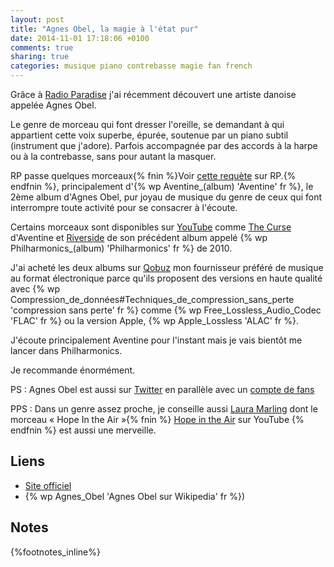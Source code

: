 ```yaml
---
layout: post
title: "Agnes Obel, la magie à l'état pur"
date: 2014-11-01 17:18:06 +0100
comments: true
sharing: true
categories: musique piano contrebasse magie fan french
---
```


Grâce à [Radio Paradise](http://radioparadise.com/) j'ai récemment découvert une artiste danoise appelée Agnes Obel.

Le genre de morceau qui font dresser l'oreille, se demandant à qui appartient cette voix superbe, épurée, soutenue par un piano subtil (instrument que j'adore). Parfois accompagnée par des accords à la harpe ou à la contrebasse, sans pour autant la masquer.

RP passe quelques morceaux{% fnin %}Voir [cette requète](http://www.radioparadise.com/rp_2.php?#name=Music&func=search) sur RP.{% endfnin %}, principalement d'{% wp Aventine_(album) 'Aventine' fr %}, le 2ème album d'Agnes Obel, pur joyau de musique du genre de ceux qui font interrompre toute activité pour se consacrer à l'écoute.
<!--more-->
Certains morceaux sont disponibles sur [YouTube](https://youtube.com/) comme [The Curse](https://www.youtube.com/watch?v=6h9XUYj96ho) d'Aventine et [Riverside](https://www.youtube.com/watch?v=vjncyiuwwXQ) de son précédent album appelé {% wp Philharmonics_(album) 'Philharmonics' fr %} de 2010.

J'ai acheté les deux albums sur [Qobuz](http://qobuz.com/) mon fournisseur préféré de musique au format électronique parce qu'ils proposent des versions en haute qualité avec {% wp Compression_de_données#Techniques_de_compression_sans_perte 'compression sans perte' fr %} comme {% wp Free_Lossless_Audio_Codec 'FLAC' fr %} ou la version Apple, {% wp Apple_Lossless 'ALAC' fr %}.

J'écoute principalement Aventine pour l'instant mais je vais bientôt me lancer dans Philharmonics.

Je recommande énormément.

PS : Agnes Obel est aussi sur [Twitter](https://twitter.com/agnesobel) en parallèle avec un [compte de fans](https://twitter.com/agnesobel_org)

PPS : Dans un genre assez proche, je conseille aussi [Laura Marling](http://www.lauramarling.com/) dont le morceau « Hope In the Air »{% fnin %} [Hope in the Air](https://www.youtube.com/watch?v=VKrYOUhOeaI) sur YouTube {% endfnin %} est aussi une merveille.

Liens
-----

- [Site officiel](http://www.agnesobel.com/)
- {% wp Agnes_Obel 'Agnes Obel sur Wikipedia' fr %})

Notes
-----
{%footnotes_inline%}
